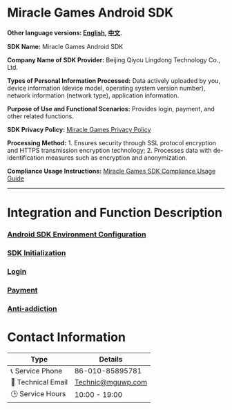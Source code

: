 # Miracle Games Android SDK

**Other language versions: [English](README.md), [中文](README.zh-CN.md).**

**SDK Name:** Miracle Games Android SDK

**Company Name of SDK Provider:** Beijing Qiyou Lingdong Technology Co., Ltd.

**Types of Personal Information Processed:** Data actively uploaded by you, device information (device model, operating system version number), network information (network type), application information.

**Purpose of Use and Functional Scenarios:** Provides login, payment, and other related functions.

**SDK Privacy Policy:** [Miracle Games Privacy Policy](https://www.mguwp.net/developer_privacy.html)

**Processing Method:** 1. Ensures security through SSL protocol encryption and HTTPS transmission encryption technology; 2. Processes data with de-identification measures such as encryption and anonymization.

**Compliance Usage Instructions:** [Miracle Games SDK Compliance Usage Guide](https://www.mguwp.net/developer_compliance.html)

---

# Integration and Function Description
### [Android SDK Environment Configuration ](doc/enviroment_config.en.md)
### [SDK Initialization](doc/sdk_init.en.md)
### [Login](doc/sdk_login.en.md)
### [Payment](doc/sdk_Payment.en.md)
### [Anti-addiction ](doc/anti_addiction.en.md)

# Contact Information

| Type              | Details                      |
|-------------------|------------------------------|
| 📞 Service Phone  | 86-010-85895781              |
| 📧 Technical Email | Technic@mguwp.com            |
| 🕒 Service Hours   | 10:00 - 19:00                |
